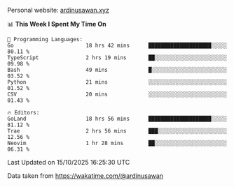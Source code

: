 Personal website: [ardinusawan.xyz](https://ardinusawan.xyz)

<!--START_SECTION:waka-->
📊 **This Week I Spent My Time On** 

```text
💬 Programming Languages: 
Go                       18 hrs 42 mins      ████████████████████░░░░░   80.11 % 
TypeScript               2 hrs 19 mins       ██░░░░░░░░░░░░░░░░░░░░░░░   09.98 % 
Bash                     49 mins             █░░░░░░░░░░░░░░░░░░░░░░░░   03.52 % 
Python                   21 mins             ░░░░░░░░░░░░░░░░░░░░░░░░░   01.52 % 
CSV                      20 mins             ░░░░░░░░░░░░░░░░░░░░░░░░░   01.43 % 

🔥 Editors: 
GoLand                   18 hrs 56 mins      ████████████████████░░░░░   81.12 % 
Trae                     2 hrs 56 mins       ███░░░░░░░░░░░░░░░░░░░░░░   12.56 % 
Neovim                   1 hr 28 mins        ██░░░░░░░░░░░░░░░░░░░░░░░   06.31 % 
```


 Last Updated on 15/10/2025 16:25:30 UTC
<!--END_SECTION:waka-->
Data taken from https://wakatime.com/@ardinusawan
